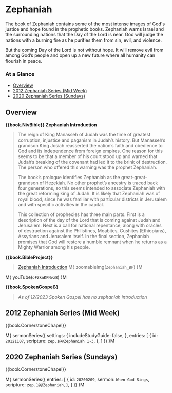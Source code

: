 # Zephaniah

The book of Zephaniah contains some of the most intense images of
God's justice and hope found in the prophetic books. Zephaniah warns
Israel and the surrounding nations that the Day of the Lord is
near. God will judge the nations with a burning fire as he purifies
them from sin, evil, and violence.

But the coming Day of the Lord is not without hope. It will remove
evil from among God’s people and open up a new future where all
humanity can flourish in peace.


### At a Glance

- [Overview](#overview)
- [2012 Zephaniah Series (Mid Week)](#2012-zephaniah-series-mid-week)
- [2020 Zephaniah Series (Sundays)](#2020-zephaniah-series-sundays)


## Overview

**{{book.NivBible}} Zephaniah Introduction**

> The reign of King Manasseh of Judah was the time of greatest
> corruption, injustice and paganism in Judah’s history. But Manasseh’s
> grandson King Josiah reasserted the nation’s faith and obedience to
> God and its independence from foreign empires. One reason for this
> seems to be that a member of his court stood up and warned that
> Judah’s breaking of the covenant had led it to the brink of
> destruction. The person who offered this warning was the prophet
> Zephaniah.
> 
> The book’s prologue identifies Zephaniah as the great-great-grandson
> of Hezekiah. No other prophet’s ancestry is traced back four
> generations, so this seems intended to associate Zephaniah with the
> great reforming king of Judah. It is likely that Zephaniah was of
> royal blood, since he was familiar with particular districts in
> Jerusalem and with specific activities in the capital.
> 
> This collection of prophecies has three main parts. First is a
> description of the day of the Lord that is coming against Judah and
> Jerusalem. Next is a call for national repentance, along with oracles
> of destruction against the Philistines, Moabites, Cushites
> (Ethiopians), Assyrians and Jerusalem itself. In the final section,
> Zephaniah promises that God will restore a humble remnant when he
> returns as a Mighty Warrior among his people.


**{{book.BibleProject}}**

> [Zephaniah Introduction](https://bibleproject.com/explore/video/zephaniah/)
M{ zoomableImg(`Zephaniah_BP`) }M

M{ youTube(`oFZknKPNvz8`) }M


**{{book.SpokenGospel}}**

> _As of 12/2023 Spoken Gospel has no zephaniah introduction_




## 2012 Zephaniah Series (Mid Week)

{{book.CornerstoneChapel}}

M{ sermonSeries({
  settings: {
    includeStudyGuide: false,
  },
  entries: [
    { id: `20121107`, scripture: `zep.1@@Zephaniah 1-3`, },
  ]
}) }M




## 2020 Zephaniah Series (Sundays)

{{book.CornerstoneChapel}}

M{ sermonSeries({
  entries: [
    { id: `20200209`, sermon: `When God Sings`, scripture: `zep.1@@Zephaniah`, },
  ]
}) }M
